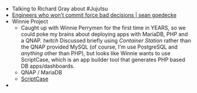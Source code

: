 - Talking to Richard Gray about #Jujutsu
- [Engineers who won’t commit force bad decisions | sean goedecke](https://www.seangoedecke.com/taking-a-position/)
- Winnie Project
	- Caught up with Winnie Perrymen for the first time in YEARS, so we could poke my brains about deploying apps with MariaDB, PHP and a QNAP.  *twitch* Discussed briefly using _Container Station_ rather than the QNAP provided MySQL (of course, I'm use PostgreSQL and _anything_ other than PHP), but looks like Winnie wants to use ScriptCase, which is an app builder tool that generates PHP based DB apps/dashboards.
	- QNAP / MariaDB
	- [ScriptCase](https://www.scriptcase.net)
-